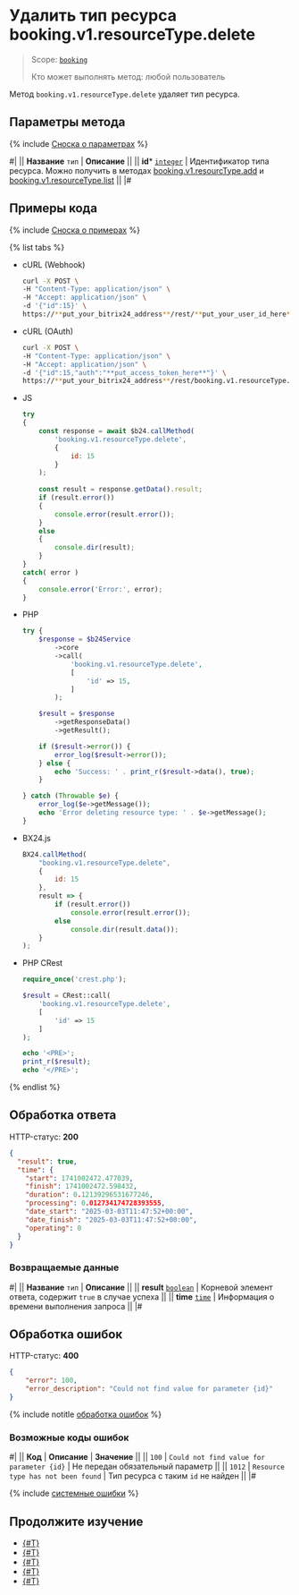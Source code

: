 # Удалить тип ресурса booking.v1.resourceType.delete

> Scope: [`booking`](../../../scopes/permissions.md)
>
> Кто может выполнять метод: любой пользователь

Метод `booking.v1.resourceType.delete` удаляет тип ресурса.

## Параметры метода

{% include [Сноска о параметрах](../../../../_includes/required.md) %}

#|
|| **Название**
`тип` | **Описание** ||
|| **id***
[`integer`](../../../data-types.md) | Идентификатор типа ресурса.
Можно получить в методах [booking.v1.resourcType.add](./booking-v1-resourcetype-add.md) и [booking.v1.resourceType.list](./booking-v1-resourcetype-list.md) ||
|#

## Примеры кода

{% include [Сноска о примерах](../../../../_includes/examples.md) %}

{% list tabs %}

- cURL (Webhook)

    ```bash
    curl -X POST \
    -H "Content-Type: application/json" \
    -H "Accept: application/json" \
    -d '{"id":15}' \
    https://**put_your_bitrix24_address**/rest/**put_your_user_id_here**/**put_your_webbhook_here**/booking.v1.resourceType.delete
    ```

- cURL (OAuth)

    ```bash
    curl -X POST \
    -H "Content-Type: application/json" \
    -H "Accept: application/json" \
    -d '{"id":15,"auth":"**put_access_token_here**"}' \
    https://**put_your_bitrix24_address**/rest/booking.v1.resourceType.delete
    ```

- JS


    ```js
    try
    {
    	const response = await $b24.callMethod(
    		'booking.v1.resourceType.delete',
    		{
    			id: 15
    		}
    	);
    	
    	const result = response.getData().result;
    	if (result.error())
    	{
    		console.error(result.error());
    	}
    	else
    	{
    		console.dir(result);
    	}
    }
    catch( error )
    {
    	console.error('Error:', error);
    }
    ```

- PHP


    ```php
    try {
        $response = $b24Service
            ->core
            ->call(
                'booking.v1.resourceType.delete',
                [
                    'id' => 15,
                ]
            );
    
        $result = $response
            ->getResponseData()
            ->getResult();
    
        if ($result->error()) {
            error_log($result->error());
        } else {
            echo 'Success: ' . print_r($result->data(), true);
        }
    
    } catch (Throwable $e) {
        error_log($e->getMessage());
        echo 'Error deleting resource type: ' . $e->getMessage();
    }
    ```

- BX24.js

    ```js
    BX24.callMethod(
        "booking.v1.resourceType.delete",
        {
            id: 15
        },
        result => {
            if (result.error())
                console.error(result.error());
            else
                console.dir(result.data());
        }
    );
    ```

- PHP CRest

    ```php
    require_once('crest.php');

    $result = CRest::call(
        'booking.v1.resourceType.delete',
        [
            'id' => 15
        ]
    );

    echo '<PRE>';
    print_r($result);
    echo '</PRE>';
    ```

{% endlist %}

## Обработка ответа

HTTP-статус: **200**

```json
{
  "result": true,
  "time": {
    "start": 1741002472.477039,
    "finish": 1741002472.598432,
    "duration": 0.12139296531677246,
    "processing": 0.012734174728393555,
    "date_start": "2025-03-03T11:47:52+00:00",
    "date_finish": "2025-03-03T11:47:52+00:00",
    "operating": 0
  }
}
```

### Возвращаемые данные

#|
|| **Название**
`тип` | **Описание** ||
|| **result**
[`boolean`](../../../data-types.md) | Корневой элемент ответа, содержит `true` в случае успеха ||
|| **time**
[`time`](../../../data-types.md#time) | Информация о времени выполнения запроса ||
|#

## Обработка ошибок

HTTP-статус: **400**

```json
{
    "error": 100,
    "error_description": "Could not find value for parameter {id}"
}
```

{% include notitle [обработка ошибок](../../../../_includes/error-info.md) %}

### Возможные коды ошибок

#|
|| **Код** | **Описание** | **Значение** ||
|| `100` | `Could not find value for parameter {id}` | Не передан обязательный параметр ||
|| `1012` | `Resource type has not been found` | Тип ресурса с таким `id` не найден ||
|#

{% include [системные ошибки](../../../../_includes/system-errors.md) %}

## Продолжите изучение

- [{#T}](../index.md)
- [{#T}](./booking-v1-resourcetype-get.md)
- [{#T}](./booking-v1-resourcetype-update.md)
- [{#T}](./booking-v1-resourcetype-add.md)
- [{#T}](./booking-v1-resourcetype-list.md)